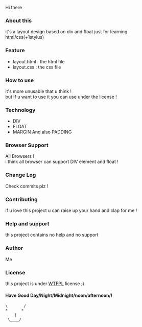 Hi there

### About this
it's a layout design based on div and float just for learning html/css(+1stylus)

### Feature
* layout.html : the html file 
* layout.css : the css file 

### How to use
it's more unusable that u think !<br />
but if u want to use it you can use under the license !

### Technology
* DIV
* FLOAT
* MARGIN
And also PADDING

### Browser Support
All Browsers !<br />
i think all browser can support DIV element and float !

### Change Log
Check commits plz !

### Contributing
if u love this project u can raise up your hand and clap for me !

### Help and support
this project contains no help and no support

### Author
Me

### License
this project is under [WTFPL](http://www.wtfpl.net/) license ;)

#### Have Good Day/Night/Midnight/noon/afternoon/!
    \       /  
    *      *  
        |      
     \____/  
